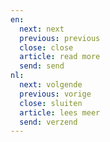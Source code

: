 ```yaml
---
en:
  next: next
  previous: previous
  close: close
  article: read more
  send: send
nl:
  next: volgende
  previous: vorige
  close: sluiten
  article: lees meer
  send: verzend
---
```

